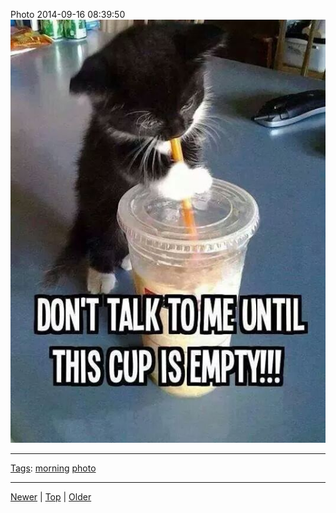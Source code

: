 <!--
title: Photo 2014-09-16 08
date: 2020-06-28T14:56:50.796Z
tags: morning, photo
-->









Photo 2014-09-16 08:39:50
![](97637326657-0.jpg)

<!--BOTTOM-POST-NAVIGATION-->
---

[Tags](tags.md): [morning](tag-morning.md) [photo](tag-photo.md)

---

[Newer](97402176047.md) | [Top](index.md) | [Older](98045333542.md)